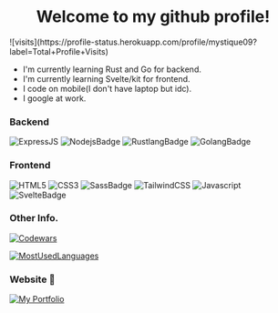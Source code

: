 <h1 align="center">Welcome to my github profile!</h1>
![visits](https://profile-status.herokuapp.com/profile/mystique09?label=Total+Profile+Visits)

- I'm currently learning Rust and Go for backend.
- I'm currently learning Svelte/kit for frontend.
- I code on mobile(I don't have laptop but idc).
- I google at work. 

### Backend
![ExpressJS](https://img.shields.io/badge/Express.js-000000?style=for-the-badge&logo=express&logoColor=white)
![NodejsBadge](https://img.shields.io/badge/Node.js-43853D?style=for-the-badge&logo=node-dot-js&logoColor=white)
![RustlangBadge](https://img.shields.io/badge/Rust-000000?style=for-the-badge&logo=rust&logoColor=white)
![GolangBadge](https://img.shields.io/badge/Go-00ADD8?style=for-the-badge&logo=go&logoColor=white)

### Frontend
![HTML5](https://img.shields.io/badge/HTML5-E34F26?style=for-the-badge&logo=html5&logoColor=white)
![CSS3](https://img.shields.io/badge/CSS3-1572B6?style=for-the-badge&logo=css3&logoColor=white)
![SassBadge](https://img.shields.io/badge/Sass-CC6699?style=for-the-badge&logo=sass&logoColor=white)
![TailwindCSS](https://img.shields.io/badge/Tailwind_CSS-38B2AC?style=for-the-badge&logo=tailwind-css&logoColor=white)
![Javascript](https://img.shields.io/badge/JavaScript-F7DF1E?style=for-the-badge&logo=javascript&logoColor=black)
![SvelteBadge](https://img.shields.io/badge/svelte-%23f1413d.svg?style=for-the-badge&logo=svelte&logoColor=white)

### Other Info. 
[![Codewars](https://www.codewars.com/users/mystique09/badges/small)](https://www.codewars.com/users/mystique09)

[![MostUsedLanguages](https://github-readme-stats.vercel.app/api/top-langs/?username=mystique09&layout=compact&langs_count=20)](https://github.com/mystique09/mystique09)


### Website :link:
[![My Portfolio](https://img.shields.io/badge/website-000000?style=for-the-badge&logo=About.me&logoColor=white)](https://benjieben-garcia.vercel.app/)
